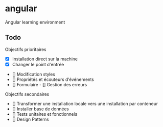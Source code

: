 # angular
Angular learning environment

## Todo

Objectifs prioritaires
- [x] Installation direct sur la machine
- [x] Changer le point d'entrée
- [] Modification styles
- [] Propriétés et écouteurs d'événements
- [] Formulaire
- [] Gestion des erreurs

Objectifs secondaires
- [] Transformer une installation locale vers une installation par conteneur
- [] Installer base de données
- [] Tests unitaires et fonctionnels
- [] Design Patterns
